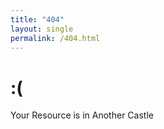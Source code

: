 ```yaml
---
title: "404"
layout: single
permalink: /404.html
---
```


# :(

Your Resource is in Another Castle